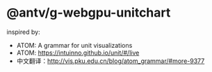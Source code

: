 # @antv/g-webgpu-unitchart

inspired by:
* ATOM: A grammar for unit visualizations
* ATOM: https://intuinno.github.io/unit/#/live
* 中文翻译：http://vis.pku.edu.cn/blog/atom_grammar/#more-9377